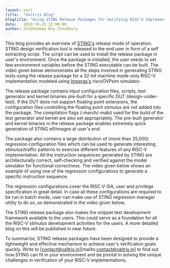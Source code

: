 ```yaml
---
layout: post
title:  "Valtrix Blog"
blogtitle: "Using STING Release Packages for Verifying RISC-V Implementations"
date:   2019-10-25 12:00:00
author: Shubhodeep Roy Choudhury
---
```


This blog provides an overview of [STING's][sting_link] release mode of operation. STING design verification tool is released to the end user in form of a self extracting script. The script can be used to install the release package in user's environment. Once the package is installed, the user needs to set few environment variables before the STING executable can be built. The video given below demonstrates all the steps involved in generating STING tests using the release package for a 32-bit machine mode-only RISC-V implementation modeled using [Imperas's][imperas_link] riscvOVPsim simulator.

<asciinema-player src="/assets/asciinema/running-sting-on-riscvovpsim.cast" speed="2"></asciinema-player>

The release package contains input configuration files, scripts, test generator and kernel binaries pre-built for a specific DUT (design-under-test). If the DUT does not support floating point extensions, the configuration files controlling the floating point stimulus are not added into the package. The compilation flags (-march/-mabi) used for the build of the test generator and kernel are also set appropriately. The pre-built generator and kernel binaries in the release package enables extremely quick generation of STING elf/images at user's end.

The package also contains a large distribution of (more than 25,000) regression configuration files which can be used to generate interesting stimulus/traffic patterns to exercise different features of any RISC-V implementation. All the instruction sequences generated by STING are architecturally correct, self-checking and verified against the model simulator for functional correctness. The video given below shows an example of using one of the regression configurations to generate a specific instruction sequence.

<asciinema-player src="/assets/asciinema/building-sting-regress-confs.cast" speed="2"></asciinema-player>

The regression configurations cover the RISC-V ISA, user and privilege specification in great detail. In case all these configurations are required to be run in batch mode, user can make use of STING regression manager utility to do so, as demonstrated in the video given below.

<asciinema-player src="/assets/asciinema/running-sting-regress-manager.cast" speed="2"></asciinema-player>

<script src="/assets/asciinema/asciinema-player.js"></script>

The STING release package also makes the snippet test development framework available to the users. This could serve as a foundation for all the RISC-V stimulus development activities for the users. A more detailed blog on this will be published in near future.

To summarize, STING release packages have been designed to provide a lightweight and effective mechanism to achieve user's verification goals quickly. Write to [contact@valtrix.in][mailto:contact@valtrix.in] to find out how STING can fit in your environment and be pivotal in solving the unique challenges in verification of your RISC-V implementations.

[sting_link]: https://valtrix.in/sting/
[imperas_link]: http://www.imperas.com/
